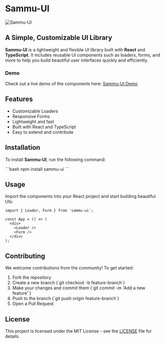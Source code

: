 
# Sammu-UI

![Sammu-UI](https://img.shields.io/npm/v/sammu-ui?style=flat-square)


## A Simple, Customizable UI Library

**Sammu-UI** is a lightweight and flexible UI library built with **React** and **TypeScript**. It includes reusable UI components such as loaders, forms, and more to help you build beautiful user interfaces quickly and efficiently.

### Demo

Check out a live demo of the components here: [Sammu-UI Demo](#)

## Features

- Customizable Loaders
- Responsive Forms
- Lightweight and fast
- Built with React and TypeScript
- Easy to extend and contribute

## Installation

To install **Sammu-UI**, run the following command:

\`\`\`bash
npm install sammu-ui
\`\`\`

## Usage

Import the components into your React project and start building beautiful UIs:

```tsx
import { Loader, Form } from 'sammu-ui';

const App = () => (
  <div>
    <Loader />
    <Form />
  </div>
);
```

## Contributing

We welcome contributions from the community! To get started:

1. Fork the repository
2. Create a new branch (\`git checkout -b feature-branch\`)
3. Make your changes and commit them (\`git commit -m 'Add a new feature'\`)
4. Push to the branch (\`git push origin feature-branch\`)
5. Open a Pull Request


## License

This project is licensed under the MIT License - see the [LICENSE](./LICENSE) file for details.
